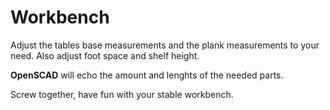 # Workbench
Adjust the tables base measurements and the plank measurements to your need.
Also adjust foot space and shelf height.

**OpenSCAD** will echo the amount and lenghts of the needed parts.

Screw together, have fun with your stable workbench.
